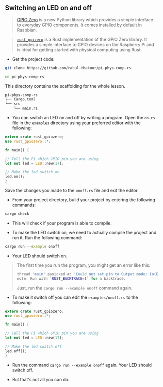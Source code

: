 ## Switching an LED on and off

> [GPIO Zero](https://gpiozero.readthedocs.io/) is a new Python library which provides a simple interface to everyday GPIO components. It comes installed by default in Raspbian.

> [`rust_gpizero`](https://docs.rs/rust_gpiozero/0.1.0/rust_gpiozero/) is a Rust implementation of the GPIO Zero library. It provides a simple interface to GPIO devices on the Raspberry Pi and is ideal for getting started with physical computing using Rust.

+ Get the project code:

```bash
git clone https://github.com/rahul-thakoor/pi-phys-comp-rs

cd pi-phys-comp-rs
```

This directory contains the scaffolding for the whole lesson.

```bash
pi-phys-comp-rs
├── Cargo.toml
└── src
    └── main.rs    

```

<!-- <div>
<asciinema-player src="asciinemas/185959.json" cols="81" rows="20"></asciinema-player>
</div> -->

+ You can switch an LED on and off by writing a program. Open the `on.rs` file in the `examples` directory using your preferred editor with the following: 


``` rust
extern crate rust_gpiozero;
use rust_gpiozero::*;

fn main() {

// Tell the Pi which GPIO pin you are using
let mut led = LED::new(17);

// Make the led switch on
led.on();
}
```

Save the changes you made to the `onoff.rs` file and exit the editor.

+ From your project directory, build your project by entering the following commands:

``` bash
cargo check
```
+ This will check if your program is able to compile.

+ To make the LED switch on, we need to actually compile the project and run it. Run the following command:

``` bash
cargo run --example onoff
```
+ Your LED should switch on.

> The first time you run the program, you might get an error like this:
>```bash
>thread 'main' panicked at 'Could not set pin to Output mode: Io(Error { repr: Os { code: 13, message: "Permission denied" } })', /checkout/src/libcore/result.rs:916:5
>note: Run with `RUST_BACKTRACE=1` for a backtrace.
>```
>Just, run the `cargo run --example onoff` command again.

+ To make it switch off you can edit the `examples/onoff.rs` to the following:

``` rust
extern crate rust_gpiozero;
use rust_gpiozero::*;

fn main() {

// Tell the Pi which GPIO pin you are using
let mut led = LED::new(17);

// Make the led switch off
led.off();
}
```
+ Run the command `cargo run --example onoff` again. Your LED should switch off.

+ But that's not all you can do.
